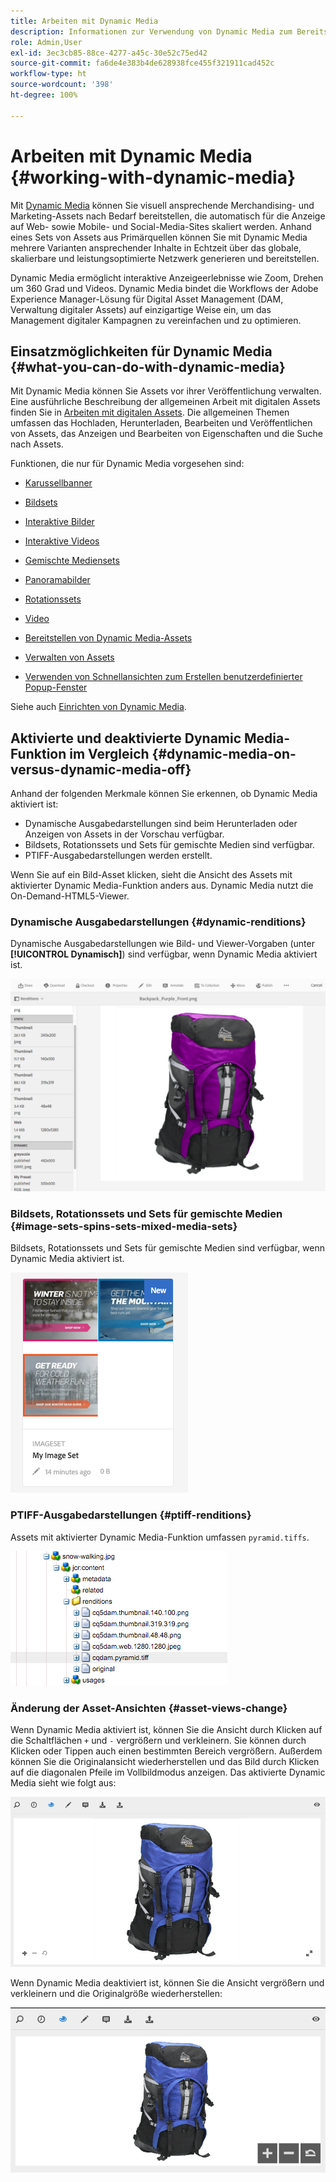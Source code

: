 ```yaml
---
title: Arbeiten mit Dynamic Media
description: Informationen zur Verwendung von Dynamic Media zum Bereitstellen von Assets für den Gebrauch in Web, Mobile und Social Media
role: Admin,User
exl-id: 3ec3cb85-88ce-4277-a45c-30e52c75ed42
source-git-commit: fa6de4e383b4de628938fce455f321911cad452c
workflow-type: ht
source-wordcount: '398'
ht-degree: 100%

---
```


# Arbeiten mit Dynamic Media  {#working-with-dynamic-media}

Mit [Dynamic Media](https://business.adobe.com/de/products/experience-manager/assets/dynamic-media.html) können Sie visuell ansprechende Merchandising- und Marketing-Assets nach Bedarf bereitstellen, die automatisch für die Anzeige auf Web- sowie Mobile- und Social-Media-Sites skaliert werden. Anhand eines Sets von Assets aus Primärquellen können Sie mit Dynamic Media mehrere Varianten ansprechender Inhalte in Echtzeit über das globale, skalierbare und leistungsoptimierte Netzwerk generieren und bereitstellen.

Dynamic Media ermöglicht interaktive Anzeigeerlebnisse wie Zoom, Drehen um 360 Grad und Videos. Dynamic Media bindet die Workflows der Adobe Experience Manager-Lösung für Digital Asset Management (DAM, Verwaltung digitaler Assets) auf einzigartige Weise ein, um das Management digitaler Kampagnen zu vereinfachen und zu optimieren.

<!-- >[!NOTE]
>
>A Community article is available on [Working with Adobe Experience Manager and Dynamic Media](https://helpx.adobe.com/experience-manager/using/aem_dynamic_media.html). -->

## Einsatzmöglichkeiten für Dynamic Media {#what-you-can-do-with-dynamic-media}

Mit Dynamic Media können Sie Assets vor ihrer Veröffentlichung verwalten. Eine ausführliche Beschreibung der allgemeinen Arbeit mit digitalen Assets finden Sie in [Arbeiten mit digitalen Assets](/help/assets/manage-digital-assets.md). Die allgemeinen Themen umfassen das Hochladen, Herunterladen, Bearbeiten und Veröffentlichen von Assets, das Anzeigen und Bearbeiten von Eigenschaften und die Suche nach Assets.

Funktionen, die nur für Dynamic Media vorgesehen sind:

* [Karussellbanner](carousel-banners.md)
* [Bildsets](image-sets.md)
* [Interaktive Bilder](interactive-images.md)
* [Interaktive Videos](interactive-videos.md)
* [Gemischte Mediensets](mixed-media-sets.md)
* [Panoramabilder](panoramic-images.md)

* [Rotationssets](spin-sets.md)
* [Video](video.md)
* [Bereitstellen von Dynamic Media-Assets](delivering-dynamic-media-assets.md)
* [Verwalten von Assets](managing-assets.md)
* [Verwenden von Schnellansichten zum Erstellen benutzerdefinierter Popup-Fenster](custom-pop-ups.md)

Siehe auch [Einrichten von Dynamic Media](administering-dynamic-media.md).

<!-- 

OBSOLETE UNTIL INTEGRATING SCENE7 TOPIC GETS A MAJOR UPDATE
>[!NOTE]
>
>To understand the differences between using Dynamic Media and integrating Dynamic Media Classic with AEM, see [Dynamic Media Classic integration versus Dynamic Media](/help/sites-cloud/administering/integrating-scene7.md#aem-scene-integration-versus-dynamic-media).

-->

## Aktivierte und deaktivierte Dynamic Media-Funktion im Vergleich {#dynamic-media-on-versus-dynamic-media-off}

Anhand der folgenden Merkmale können Sie erkennen, ob Dynamic Media aktiviert ist:

* Dynamische Ausgabedarstellungen sind beim Herunterladen oder Anzeigen von Assets in der Vorschau verfügbar.
* Bildsets, Rotationssets und Sets für gemischte Medien sind verfügbar.
* PTIFF-Ausgabedarstellungen werden erstellt.

Wenn Sie auf ein Bild-Asset klicken, sieht die Ansicht des Assets mit aktivierter Dynamic Media-Funktion anders aus. Dynamic Media nutzt die On-Demand-HTML5-Viewer.

### Dynamische Ausgabedarstellungen {#dynamic-renditions}

Dynamische Ausgabedarstellungen wie Bild- und Viewer-Vorgaben (unter **[!UICONTROL Dynamisch]**) sind verfügbar, wenn Dynamic Media aktiviert ist.

![chlimage_1-358](assets/chlimage_1-358.png)

### Bildsets, Rotationssets und Sets für gemischte Medien {#image-sets-spins-sets-mixed-media-sets}

Bildsets, Rotationssets und Sets für gemischte Medien sind verfügbar, wenn Dynamic Media aktiviert ist.

![chlimage_1-359](assets/chlimage_1-359.png)

### PTIFF-Ausgabedarstellungen {#ptiff-renditions}

Assets mit aktivierter Dynamic Media-Funktion umfassen `pyramid.tiffs`.

![chlimage_1-360](assets/chlimage_1-360.png)

### Änderung der Asset-Ansichten {#asset-views-change}

Wenn Dynamic Media aktiviert ist, können Sie die Ansicht durch Klicken auf die Schaltflächen `+` und `-` vergrößern und verkleinern. Sie können durch Klicken oder Tippen auch einen bestimmten Bereich vergrößern. Außerdem können Sie die Originalansicht wiederherstellen und das Bild durch Klicken auf die diagonalen Pfeile im Vollbildmodus anzeigen. Das aktivierte Dynamic Media sieht wie folgt aus:

![chlimage_1-361](assets/chlimage_1-361.png)

Wenn Dynamic Media deaktiviert ist, können Sie die Ansicht vergrößern und verkleinern und die Originalgröße wiederherstellen:

![chlimage_1-362](assets/chlimage_1-362.png)
